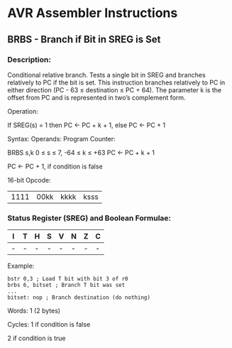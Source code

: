AVR Assembler Instructions
==========================

BRBS - Branch if Bit in SREG is Set
-----------------------------------

### <a href="" id="N12F85"></a> Description:

Conditional relative branch. Tests a single bit in SREG and branches relatively to PC if the bit is set. This instruction branches relatively to PC in either direction (PC - 63 ≤ destination ≤ PC + 64). The parameter k is the offset from PC and is represented in two’s complement form.

Operation:

If SREG(s) = 1 then PC ← PC + k + 1, else PC ← PC + 1

Syntax: Operands: Program Counter:

BRBS s,k 0 ≤ s ≤ 7, -64 ≤ k ≤ +63 PC &lt;- PC + k + 1

PC &lt;- PC + 1, if condition is false

16-bit Opcode:

|      |      |      |      |
|------|------|------|------|
| 1111 | 00kk | kkkk | ksss |

### <a href="" id="N12FBA"></a> Status Register (SREG) and Boolean Formulae:

| I   | T   | H   | S   | V   | N   | Z   | C   |
|-----|-----|-----|-----|-----|-----|-----|-----|
| -   | -   | -   | -   | -   | -   | -   | -   |

Example:

``` programlisting
bstr 0,3 ; Load T bit with bit 3 of r0
brbs 6, bitset ; Branch T bit was set
...
bitset: nop ; Branch destination (do nothing)
```

Words: 1 (2 bytes)

Cycles: 1 if condition is false

2 if condition is true
